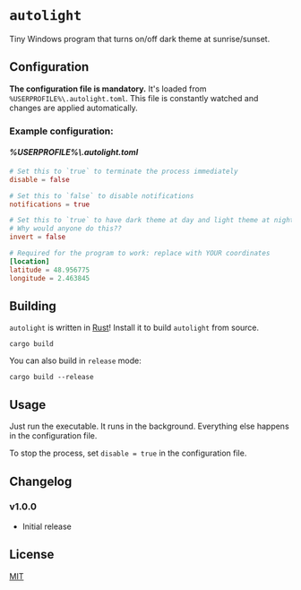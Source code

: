 # `autolight`

Tiny Windows program that turns on/off dark theme at sunrise/sunset.

## Configuration

**The configuration file is mandatory.** It's loaded from
`%USERPROFILE%\.autolight.toml`. This file is constantly watched and changes are
applied automatically.

### Example configuration:

#### _%USERPROFILE%\\.autolight.toml_
```toml
# Set this to `true` to terminate the process immediately
disable = false

# Set this to `false` to disable notifications
notifications = true

# Set this to `true` to have dark theme at day and light theme at night
# Why would anyone do this??
invert = false

# Required for the program to work: replace with YOUR coordinates
[location]
latitude = 48.956775
longitude = 2.463845
```

## Building

`autolight` is written in [Rust](https://www.rust-lang.org/tools/install)!
Install it to build `autolight` from source.

```
cargo build
```

You can also build in `release` mode:

```
cargo build --release
```

## Usage

Just run the executable. It runs in the background. Everything else happens in
the configuration file.

To stop the process, set `disable = true` in the configuration file.

## Changelog

### v1.0.0
- Initial release

## License

[MIT](./LICENSE)
